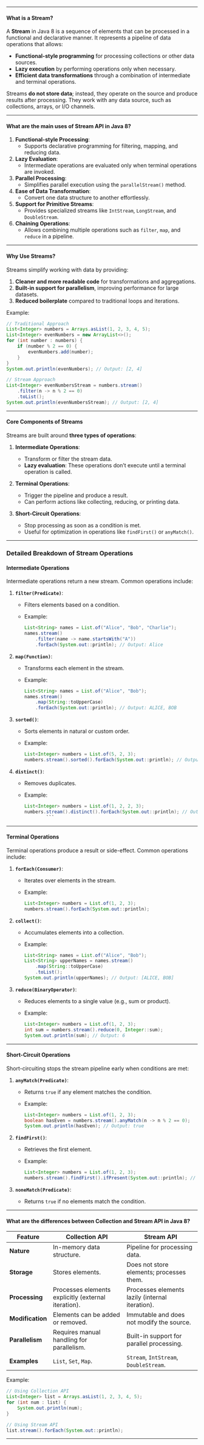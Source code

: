 
---
#### **What is a Stream?**

A **Stream** in Java 8 is a sequence of elements that can be processed in a functional and declarative manner. It represents a pipeline of data operations that allows:

- **Functional-style programming** for processing collections or other data sources.
- **Lazy execution** by performing operations only when necessary.
- **Efficient data transformations** through a combination of intermediate and terminal operations.

Streams **do not store data**; instead, they operate on the source and produce results after processing. They work with any data source, such as collections, arrays, or I/O channels.

---
#### **What are the main uses of Stream API in Java 8?**

1. **Functional-style Processing**:
    - Supports declarative programming for filtering, mapping, and reducing data.
2. **Lazy Evaluation**:
    - Intermediate operations are evaluated only when terminal operations are invoked.
3. **Parallel Processing**:
    - Simplifies parallel execution using the `parallelStream()` method.
4. **Ease of Data Transformation**:
    - Convert one data structure to another effortlessly.
5. **Support for Primitive Streams**:
    - Provides specialized streams like `IntStream`, `LongStream`, and `DoubleStream`.
6. **Chaining Operations**:
    - Allows combining multiple operations such as `filter`, `map`, and `reduce` in a pipeline.


---

#### **Why Use Streams?**

Streams simplify working with data by providing:

1. **Cleaner and more readable code** for transformations and aggregations.
2. **Built-in support for parallelism**, improving performance for large datasets.
3. **Reduced boilerplate** compared to traditional loops and iterations.

Example:

```java
// Traditional Approach
List<Integer> numbers = Arrays.asList(1, 2, 3, 4, 5);
List<Integer> evenNumbers = new ArrayList<>();
for (int number : numbers) {
    if (number % 2 == 0) {
        evenNumbers.add(number);
    }
}
System.out.println(evenNumbers); // Output: [2, 4]

// Stream Approach
List<Integer> evenNumbersStream = numbers.stream()
    .filter(n -> n % 2 == 0)
    .toList();
System.out.println(evenNumbersStream); // Output: [2, 4]
```

---

#### **Core Components of Streams**

Streams are built around **three types of operations**:

1. **Intermediate Operations**:
    
    - Transform or filter the stream data.
    - **Lazy evaluation**: These operations don’t execute until a terminal operation is called.
2. **Terminal Operations**:
    
    - Trigger the pipeline and produce a result.
    - Can perform actions like collecting, reducing, or printing data.
3. **Short-Circuit Operations**:
    
    - Stop processing as soon as a condition is met.
    - Useful for optimization in operations like `findFirst()` or `anyMatch()`.

---

### **Detailed Breakdown of Stream Operations**

#### **Intermediate Operations**

Intermediate operations return a new stream. Common operations include:

1. **`filter(Predicate)`**:
    
    - Filters elements based on a condition.
    - Example:
        
        ```java
        List<String> names = List.of("Alice", "Bob", "Charlie");
        names.stream()
            .filter(name -> name.startsWith("A"))
            .forEach(System.out::println); // Output: Alice
        ```
        
2. **`map(Function)`**:
    
    - Transforms each element in the stream.
    - Example:
        
        ```java
        List<String> names = List.of("Alice", "Bob");
        names.stream()
            .map(String::toUpperCase)
            .forEach(System.out::println); // Output: ALICE, BOB
        ```
        
3. **`sorted()`**:
    
    - Sorts elements in natural or custom order.
    - Example:
        
        ```java
        List<Integer> numbers = List.of(5, 2, 3);
        numbers.stream().sorted().forEach(System.out::println); // Output: 2, 3, 
        ```
        
4. **`distinct()`**:
    
    - Removes duplicates.
    - Example:

        ```java
        List<Integer> numbers = List.of(1, 2, 2, 3);
        numbers.stream().distinct().forEach(System.out::println); // Output: 1,  
                ```


---

#### **Terminal Operations**

Terminal operations produce a result or side-effect. Common operations include:

1. **`forEach(Consumer)`**:
    
    - Iterates over elements in the stream.
    - Example:
        
        ```java
        List<Integer> numbers = List.of(1, 2, 3);
        numbers.stream().forEach(System.out::println);
        ```
        
2. **`collect()`**:
    
    - Accumulates elements into a collection.
    - Example:
        
        ```java
        List<String> names = List.of("Alice", "Bob");
        List<String> upperNames = names.stream()
            .map(String::toUpperCase)
            .toList();
        System.out.println(upperNames); // Output: [ALICE, BOB]
        ```
        
3. **`reduce(BinaryOperator)`**:
    
    - Reduces elements to a single value (e.g., sum or product).
    - Example:
        
        ```java
        List<Integer> numbers = List.of(1, 2, 3);
        int sum = numbers.stream().reduce(0, Integer::sum);
        System.out.println(sum); // Output: 6
        ```
        

---

#### **Short-Circuit Operations**

Short-circuiting stops the stream pipeline early when conditions are met:

1. **`anyMatch(Predicate)`**:
    
    - Returns `true` if any element matches the condition.
    - Example:
        
        ```java
        List<Integer> numbers = List.of(1, 2, 3);
        boolean hasEven = numbers.stream().anyMatch(n -> n % 2 == 0);
        System.out.println(hasEven); // Output: true
        ```
        
2. **`findFirst()`**:
    
    - Retrieves the first element.
    - Example:
        
        ```java
        List<Integer> numbers = List.of(1, 2, 3);
        numbers.stream().findFirst().ifPresent(System.out::println); // Output: 1
        ```
        
3. **`noneMatch(Predicate)`**:
    
    - Returns `true` if no elements match the condition.

---

#### **What are the differences between Collection and Stream API in Java 8?**

|Feature|**Collection API**|**Stream API**|
|---|---|---|
|**Nature**|In-memory data structure.|Pipeline for processing data.|
|**Storage**|Stores elements.|Does not store elements; processes them.|
|**Processing**|Processes elements explicitly (external iteration).|Processes elements lazily (internal iteration).|
|**Modification**|Elements can be added or removed.|Immutable and does not modify the source.|
|**Parallelism**|Requires manual handling for parallelism.|Built-in support for parallel processing.|
|**Examples**|`List`, `Set`, `Map`.|`Stream`, `IntStream`, `DoubleStream`.|

Example:

```java
// Using Collection API
List<Integer> list = Arrays.asList(1, 2, 3, 4, 5);
for (int num : list) {
    System.out.println(num);
}

// Using Stream API
list.stream().forEach(System.out::println);
```

---
